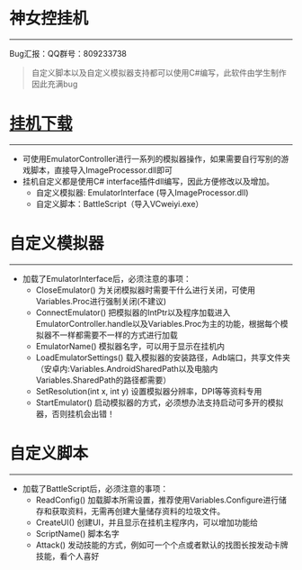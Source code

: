# 神女控挂机
___
Bug汇报：QQ群号：809233738

> 自定义脚本以及自定义模拟器支持都可以使用C#编写，此软件由学生制作因此充满bug

# [挂机下载](https://github.com/PoH98/Valkyrie-Crusade-Bot/releases)
___
* 可使用EmulatorController进行一系列的模拟器操作，如果需要自行写别的游戏脚本，直接导入ImageProcessor.dll即可
* 挂机自定义都是使用C# interface插件dll编写，因此方便修改以及增加。
  * 自定义模拟器: EmulatorInterface (导入ImageProcessor.dll)
  * 自定义脚本：BattleScript（导入VCweiyi.exe）

# 自定义模拟器
___
* 加载了EmulatorInterface后，必须注意的事项：
  * CloseEmulator() 为关闭模拟器时需要干什么进行关闭，可使用Variables.Proc进行强制关闭(不建议)
  * ConnectEmulator() 把模拟器的IntPtr以及程序加载进入EmulatorController.handle以及Variables.Proc为主的功能，根据每个模拟器不一样都需要不一样的方式进行加载
  * EmulatorName() 模拟器名字，可以用于显示在挂机内
  * LoadEmulatorSettings() 载入模拟器的安装路径，Adb端口，共享文件夹（安卓内:Variables.AndroidSharedPath以及电脑内Variables.SharedPath的路径都需要）
  * SetResolution(int x, int y) 设置模拟器分辨率，DPI等等资料专用
  * StartEmulator() 启动模拟器的方式，必须想办法支持启动可多开的模拟器，否则挂机会出错！

# 自定义脚本
___
* 加载了BattleScript后，必须注意的事项：
  * ReadConfig() 加载脚本所需设置，推荐使用Variables.Configure进行储存和获取资料，无需再创建大量储存资料的垃圾文件。
  * CreateUI() 创建UI，并且显示在挂机主程序内，可以增加功能给
  * ScriptName() 脚本名字
  * Attack() 发动技能的方式，例如可一个个点或者默认的找图长按发动卡牌技能，看个人喜好

